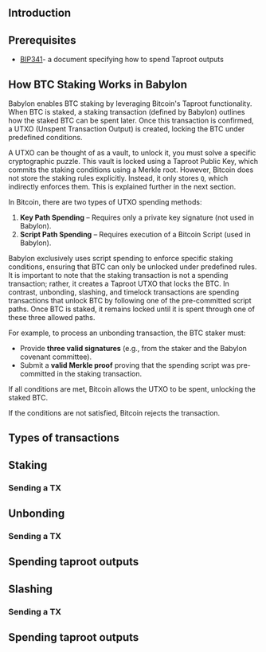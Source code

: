 ## Introduction

## Prerequisites

- [BIP341](https://github.com/bitcoin/bips/blob/master/bip-0341.mediawiki)-
a document specifying how to spend Taproot outputs

## How BTC Staking Works in Babylon

Babylon enables BTC staking by leveraging Bitcoin's Taproot functionality.
When BTC is staked, a staking transaction (defined by Babylon) outlines
how the staked BTC can be spent later. Once this transaction is confirmed, a
UTXO (Unspent Transaction Output) is created, locking the BTC under predefined
conditions.

A UTXO can be thought of as a vault, to unlock it, you must solve a specific
cryptographic puzzle. This vault is locked using a Taproot Public Key, which
commits the staking conditions using a Merkle root. However, Bitcoin
does not store the staking rules explicitly. Instead, it only stores `Q`,
which indirectly enforces them. This is explained further in the next section.

In Bitcoin, there are two types of UTXO spending methods:

1. **Key Path Spending** – Requires only a private key signature
    (not used in Babylon).
2. **Script Path Spending** – Requires execution of a Bitcoin Script
    (used in Babylon).

Babylon exclusively uses script spending to enforce specific staking conditions,
ensuring that BTC can only be unlocked under predefined rules. It is important
to note that the staking transaction is not a spending transaction; rather, it
creates a Taproot UTXO that locks the BTC. In contrast, unbonding, slashing,
and timelock transactions are spending transactions that unlock BTC by following
one of the pre-committed script paths. Once BTC is staked, it remains locked
until it is spent through one of these three allowed paths.

For example, to process an unbonding transaction, the BTC staker must:

- Provide **three valid signatures** (e.g., from the staker and the
    Babylon covenant committee).
- Submit a **valid Merkle proof** proving that the spending script was
    pre-committed in the staking transaction.

If all conditions are met, Bitcoin allows the UTXO to be spent,
unlocking the staked BTC.

If the conditions are not satisfied, Bitcoin rejects the transaction.

## Types of transactions

## Staking

### Sending a TX

## Unbonding

### Sending a TX

## Spending taproot outputs

## Slashing

### Sending a TX

## Spending taproot outputs